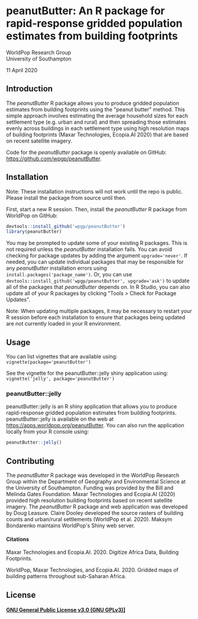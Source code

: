 #  peanutButter: An R package for rapid-response gridded population estimates from building footprints

WorldPop Research Group  
University of Southampton

11 April 2020

## Introduction

The _peanutButter_ R package allows you to produce gridded population estimates from building footprints using the "peanut butter" method. This simple approach involves estimating the average household sizes for each settlement type (e.g. urban and rural) and then spreading those estimates evenly across buildings in each settlement type using high resolution maps of building footprints (Maxar Technologies, Ecopia.AI 2020) that are based on recent satellite imagery.

Code for the _peanutButter_ package is openly available on GitHub: <a href='https://github.com/wpgp/peanutButter' target='_blank'>https://github.com/wpgp/peanutButter</a>.

## Installation

Note: These installation instructions will not work until the repo is public. Please install the package from source until then.

First, start a new R session. Then, install the _peanutButter_ R package from WorldPop on GitHub:

```r
devtools::install_github('wpgp/peanutButter')
library(peanutButter)
```

You may be prompted to update some of your existing R packages. This is not required unless the _peanutButter_ installation fails. You can avoid checking for package updates by adding the argument `upgrade='never'`. If needed, you can update individual packages that may be responsible for any _peanutButter_ installation errors using `install.packages('package_name')`. Or, you can use `devtools::install_github('wpgp/peanutButter', upgrade='ask')` to update all of the packages that _peanutButter_ depends on. In R Studio, you can also update all of your R packages by clicking "Tools > Check for Package Updates". 

Note: When updating multiple packages, it may be necessary to restart your R session before each installation to ensure that packages being updated are not currently loaded in your R environment.

## Usage

You can list vignettes that are available using: `vignette(package='peanutButter')`

See the vignette for the peanutButter::jelly shiny application using: `vignette('jelly', package='peanutButter')`

### peanutButter::jelly

peanutButter::jelly is an R shiny application that allows you to produce rapid-response gridded population estimates from building footprints. peanutButter::jelly is available on the web at <a href="https://apps.worldpop.org/peanutButter" target="_blank">https://apps.worldpop.org/peanutButter</a>. You can also run the application locally from your R console using:

```r
peanutButter::jelly()
```

## Contributing
The _peanutButter_ R package was developed in the WorldPop Research Group within the Department of Geography and Environmental Science at the University of Southampton. Funding was provided by the Bill and Melinda Gates Foundation. Maxar Technologies and Ecopia.AI (2020) provided high resolution building footprints based on recent satellite imagery. The _peanutButter_ R package and web application was developed by Doug Leasure. Claire Dooley developed the source rasters of building counts and urban/rural settlements (WorldPop et al. 2020). Maksym Bondarenko maintains WorldPop's Shiny web server. 

#### Citations

Maxar Technologies and Ecopia.AI. 2020. Digitize Africa Data, Building Footprints.  

WorldPop, Maxar Technologies, and Ecopia.AI. 2020. Gridded maps of building patterns throughout sub-Saharan Africa.

## License

#### <a href='COPYING' target='_blank'>GNU General Public License v3.0 (GNU GPLv3)]</a>  
  
  
  
